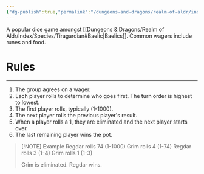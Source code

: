 ```yaml
---
{"dg-publish":true,"permalink":"/dungeons-and-dragons/realm-of-aldr/index/culture/death-roll/"}
---
```


A popular dice game amongst [[Dungeons & Dragons/Realm of Aldr/Index/Species/Tiragardian#Baelic\|Baelics]]. Common wagers include runes and food.
# Rules
---
1. The group agrees on a wager.
2. Each player rolls to determine who goes first. The turn order is highest to lowest.
3. The first player rolls, typically (1-1000).
4. The next player rolls the previous player's result.
5. When a player rolls a 1, they are eliminated and the next player starts over.
6. The last remaining player wins the pot.


> [!NOTE] Example
> Regdar rolls 74 (1-1000)
> Grim rolls 4 (1-74)
> Regdar rolls 3 (1-4)
> Grim rolls 1 (1-3)
>
> Grim is eliminated. Regdar wins.

